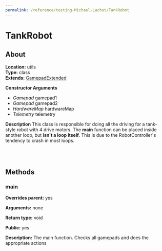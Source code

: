 ```yaml
---
permalink: /reference/testing-Michael-Lachut/TankRobot
---
```


# TankRobot

## About

**Location:**           utils   <br>
**Type:**               class   <br>
**Extends:**            [GamepadExtended](/reference/testing-Michael-Lachut/backend/GamepadExtended)


**Constructor Arguments**
  *  _Gamepad_ gamepad1
  *  _Gamepad_ gamepad2
  *  _HardwareMap_ hardwareMap
  *  _Telemetry_ telemetry

**Description**
This class is responsible for doing all the driving for a tank-style robot with 4 drive motors. The **main** function can be placed inside another loop, but **isn't a loop itself**.
This is due to the RobotController's tendency to crash in most loops.

<br>
<br>

## Methods

### main

**Overrides parent:**   yes

**Arguments:**          none

**Return type:**        void

**Public:**             yes


**Description:**
The main function. Checks all gamepads and does the appropriate actions
